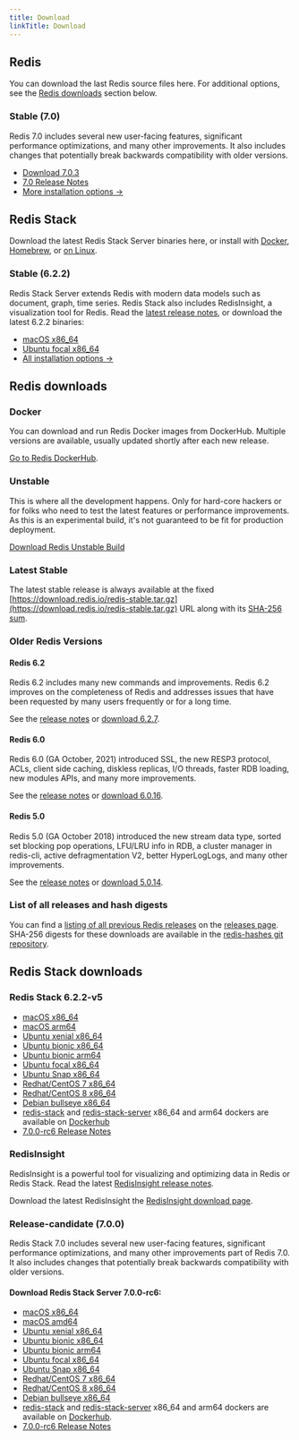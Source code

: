 ```yaml
---
title: Download
linkTitle: Download
---
```

<div class="inner-content">
<div id="download-redis">

## Redis

You can download the last Redis source files here. For additional options, see the [Redis downloads](#redis-downloads) section below.

### Stable (7.0)

Redis 7.0 includes several new user-facing features, significant performance optimizations, and many other improvements. It also includes changes that potentially break backwards compatibility with older versions.

* [Download 7.0.3](https://github.com/redis/redis/archive/7.0.3.tar.gz)
* [7.0 Release Notes](https://raw.githubusercontent.com/redis/redis/7.0/00-RELEASENOTES)
* [More installation options ->](#redis-downloads)

</div>

<div id="download-redis-stack">

## Redis Stack

Download the latest Redis Stack Server binaries here, or install with [Docker](/docs/stack/get-started/install/docker), [Homebrew](/docs/stack/get-started/install/mac-os), or [on Linux](/docs/stack/get-started/install/linux).

### Stable (6.2.2)

Redis Stack Server extends Redis with modern data models such as document, graph, time series. Redis Stack also includes RedisInsight, a visualization tool for Redis. Read the [latest release notes](https://github.com/redis-stack/redis-stack/releases/tag/v6.2.2-v5), or download the latest 6.2.2 binaries:

* [macOS x86_64](https://packages.redis.io/redis-stack/redis-stack-server-6.2.2-v5.catalina.x86_64.zip)
* [Ubuntu focal x86_64](https://packages.redis.io/redis-stack/redis-stack-server-6.2.2-v5.focal.x86_64.tar.gz)
* [All installation options ->](#redis-stack-downloads)
</div>

<div id="download-redis-options">

## Redis downloads

### Docker

You can download and run Redis Docker images from DockerHub. Multiple versions are available, usually updated shortly after each new release.

[Go to Redis DockerHub](https://hub.docker.com/_/redis).

### Unstable

This is where all the development happens. Only for hard-core hackers or for folks who need to test the latest features or performance improvements. As this is an experimental build, it's not guaranteed to be fit for production deployment.

[Download Redis Unstable Build](https://github.com/redis/redis/archive/unstable.tar.gz)

### Latest Stable

The latest stable release is always available at the fixed [https://download.redis.io/redis-stable.tar.gz](https://download.redis.io/redis-stable.tar.gz) URL along with its [SHA-256 sum](https://download.redis.io/redis-stable.tar.gz.SHA256SUM).

### Older Redis Versions

#### Redis 6.2

Redis 6.2 includes many new commands and improvements. Redis 6.2 improves on the completeness of Redis and addresses issues that have been requested by many users frequently or for a long time.

See the [release notes](https://raw.githubusercontent.com/redis/redis/6.2/00-RELEASENOTES) or [download 6.2.7](https://download.redis.io/releases/redis-6.2.7.tar.gz).

#### Redis 6.0

Redis 6.0 (GA October, 2021) introduced SSL, the new RESP3 protocol, ACLs, client side caching, diskless replicas, I/O threads, faster RDB loading, new modules APIs, and many more improvements.

See the [release notes](https://raw.githubusercontent.com/redis/redis/6.0/00-RELEASENOTES) or [download 6.0.16](https://download.redis.io/releases/redis-6.0.16.tar.gz).

#### Redis 5.0

Redis 5.0 (GA October 2018) introduced the new stream data type, sorted set blocking pop operations, LFU/LRU info in RDB, a cluster manager in redis-cli, active defragmentation V2, better HyperLogLogs, and many other improvements.

See the [release notes](https://raw.githubusercontent.com/redis/redis/5.0/00-RELEASENOTES) or [download 5.0.14](https://download.redis.io/releases/redis-5.0.14.tar.gz).

### List of all releases and hash digests

You can find a [listing of all previous Redis releases](https://download.redis.io/releases/) on the [releases page](https://download.redis.io/releases/). SHA-256 digests for these downloads are available in the [redis-hashes git repository](https://github.com/redis/redis-hashes/).

</div>
</div>

<div id="download-redis-stack-options">
<div class="inner-content">

## Redis Stack downloads

### Redis Stack 6.2.2-v5

* [macOS x86_64](https://packages.redis.io/redis-stack/redis-stack-server-6.2.2-v5.catalina.x86_64.zip)
* [macOS arm64](https://packages.redis.io/redis-stack/redis-stack-server-6.2.2-v5.monterey.arm64.zip)
* [Ubuntu xenial x86_64](https://packages.redis.io/redis-stack/redis-stack-server-6.2.2-v5.xenial.x86_64.tar.gz)
* [Ubuntu bionic x86_64](https://packages.redis.io/redis-stack/redis-stack-server-6.2.2-v5.bionic.x86_64.tar.gz)
* [Ubuntu bionic arm64](https://packages.redis.io/redis-stack/redis-stack-server-6.2.2-v5.bionic.arm64.tar.gz)
* [Ubuntu focal x86_64](https://packages.redis.io/redis-stack/redis-stack-server-6.2.2-v5.focal.x86_64.tar.gz)
* [Ubuntu Snap x86_64](https://packages.redis.io/redis-stack/redis-stack-server-6.2.2-v5.x86_64.snap)
* [Redhat/CentOS 7 x86_64](https://packages.redis.io/redis-stack/redis-stack-server-6.2.2-v5.rhel7.x86_64.tar.gz)
* [Redhat/CentOS 8 x86_64](https://packages.redis.io/redis-stack/redis-stack-server-6.2.2-v5.rhel8.x86_64.tar.gz)
* [Debian bullseye x86_64](https://packages.redis.io/redis-stack/redis-stack-server-6.2.2-v5.bullseye.x86_64.tar.gz)
* [redis-stack](https://hub.docker.com/r/redis/redis-stack) and [redis-stack-server](https://hub.docker.com/r/redis/redis-stack-server) x86_64 and arm64 dockers are available on [Dockerhub](https://hub.docker.com/u/redis)
* [7.0.0-rc6 Release Notes](https://github.com/redis-stack/redis-stack/releases/tag/v6.2.2-v5)

### RedisInsight

RedisInsight is a powerful tool for visualizing and optimizing data in Redis or Redis Stack. Read the latest [RedisInsight release notes](https://github.com/RedisInsight/RedisInsight/releases).

Download the latest RedisInsight the [RedisInsight download page](https://redis.com/redis-enterprise/redis-insight/).

### Release-candidate (7.0.0)

Redis Stack 7.0 includes several new user-facing features, significant performance optimizations, and many other improvements part of Redis 7.0. It also includes changes that potentially break backwards compatibility with older versions.

#### Download Redis Stack Server 7.0.0-rc6:

* [macOS x86_64](https://packages.redis.io/redis-stack/redis-stack-server-7.0.0-RC6.catalina.x86_64.zip)
* [macOS amd64](https://packages.redis.io/redis-stack/redis-stack-server-7.0.0-RC6.monterey.arm64.zip)
* [Ubuntu xenial x86_64](https://packages.redis.io/redis-stack/redis-stack-server-7.0.0-RC6.xenial.x86_64.tar.gz)
* [Ubuntu bionic x86_64](https://packages.redis.io/redis-stack/redis-stack-server-7.0.0-RC6.bionic.x86_64.tar.gz)
* [Ubuntu bionic arm64](https://packages.redis.io/redis-stack/redis-stack-server-7.0.0-RC6.bionic.arm64.tar.gz)
* [Ubuntu focal x86_64](https://packages.redis.io/redis-stack/redis-stack-server-7.0.0-RC6.focal.x86_64.tar.gz)
* [Ubuntu Snap x86_64](https://packages.redis.io/redis-stack/redis-stack-server-7.0.0-RC6.x86_64.snap)
* [Redhat/CentOS 7 x86_64](https://packages.redis.io/redis-stack/redis-stack-server-7.0.0-RC6.rhel7.x86_64.tar.gz)
* [Redhat/CentOS 8 x86_64](https://packages.redis.io/redis-stack/redis-stack-server-7.0.0-RC6.rhel8.x86_64.tar.gz)
* [Debian bullseye x86_64](https://packages.redis.io/redis-stack/redis-stack-server-7.0.0-RC6.bullseye.x86_64.tar.gz)
* [redis-stack](https://hub.docker.com/r/redis/redis-stack) and [redis-stack-server](https://hub.docker.com/r/redis/redis-stack-server) x86_64 and arm64 dockers are available on [Dockerhub](https://hub.docker.com/u/redis).
* [7.0.0-rc6 Release Notes](https://github.com/redis-stack/redis-stack/releases/tag/v7.0.0-rc6)
</div>
</div>
